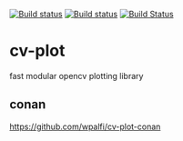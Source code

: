 [![Build status](https://github.com/wpalfi/cv-plot/workflows/CI/badge.svg)](https://github.com/wpalfi/cv-plot/actions)
[![Build status](https://ci.appveyor.com/api/projects/status/2bqhfcoh0q4w2gc8/branch/master?svg=true)](https://ci.appveyor.com/project/WernerPalfinger/cv-plot/branch/master)
[![Build Status](https://travis-ci.org/wpalfi/cv-plot.svg?branch=master)](https://travis-ci.org/wpalfi/cv-plot)

# cv-plot
fast modular opencv plotting library

## conan
https://github.com/wpalfi/cv-plot-conan


